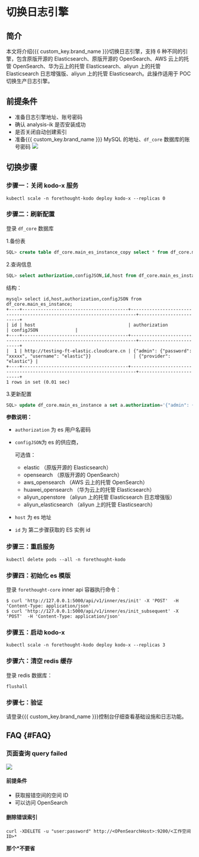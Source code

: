 # 切换日志引擎

## 简介

本文将介绍{{{ custom_key.brand_name }}}切换日志引擎，支持 6 种不同的引擎，包含原版开源的 Elasticsearch、原版开源的 OpenSearch、AWS 云上的托管 OpenSearch、华为云上的托管 Elasticsearch、aliyun 上的托管 Elasticsearch 日志增强版、aliyun 上的托管 Elasticsearch。此操作适用于 POC 切换生产日志引擎。

## 前提条件


- 准备日志引擎地址、账号密码
- 确认 analysis-ik 是否安装成功
- 是否关闭自动创建索引
- 准备{{{ custom_key.brand_name }}} MySQL 的地址、`df_core` 数据库的账号密码
  ![](switch-log-1.png)


## 切换步骤
### 步骤一：关闭 kodo-x 服务

```shell
kubectl scale -n forethought-kodo deploy kodo-x --replicas 0

```

### 步骤二：刷新配置

登录 `df_core` 数据库

1.备份表

   ```sql
   SQL> create table df_core.main_es_instance_copy select * from df_core.main_es_instance;
   ```

2.查询信息

   ```sql
   SQL> select authorization,configJSON,id,host from df_core.main_es_instance;
   ```

   结构：

   ```shell
   mysql> select id,host,authorization,configJSON from df_core.main_es_instance;
   +----+----------------------------------------+------------------------------------------------------------------------+-------------------------+
   | id | host                                   | authorization                                                          | configJSON              |
   +----+----------------------------------------+------------------------------------------------------------------------+-------------------------+
   |  1 | http://testing-ft-elastic.cloudcare.cn | {"admin": {"password": "xxxxx", "username": "elastic"}}                | {"provider": "elastic"} |
   +----+----------------------------------------+------------------------------------------------------------------------+-------------------------+
   1 rows in set (0.01 sec)
   ```

3.更新配置

   ```sql
   SQL> update df_core.main_es_instance a set a.authorization='{"admin": {"password": "xxxxx", "username": "elastic"}}',a.configJSON='{"provider": "elastic"}',a.host='http://elasticsearch-client-headless.middleware:9200' where id =1;
   ```

   **参数说明：**

   - `authorization` 为 es 用户名密码

   - `configJSON`为 es 的供应商，

     可选值：

     - elastic （原版开源的 Elasticsearch）
     - opensearch （原版开源的 OpenSearch）
     - aws_opensearch （AWS 云上的托管 OpenSearch）
     - huawei_opensearch （华为云上的托管 Elasticsearch）
     - aliyun_openstore （aliyun 上的托管 Elasticsearch 日志增强版）
     - aliyun_elasticsearch （aliyun 上的托管 Elasticsearch）

   - `host` 为 es 地址

   - `id` 为 第二步骤获取的 ES 实例 id

   

### 步骤三：重启服务

```shell
kubectl delete pods --all -n forethought-kodo
```

### 步骤四：初始化 es 模版

登录 `forethought-core` inner api 容器执行命令：

```shell
$ curl 'http://127.0.0.1:5000/api/v1/inner/es/init' -X 'POST'  -H 'Content-Type: application/json'
$ curl 'http://127.0.0.1:5000/api/v1/inner/es/init_subsequent' -X 'POST'  -H 'Content-Type: application/json'
```

### 步骤五：启动 kodo-x

```shell
kubectl scale -n forethought-kodo deploy kodo-x --replicas 3
```

### 步骤六：清空 redis 缓存

登录 redis 数据库：

```shell
flushall
```

### 步骤七：验证

请登录{{{ custom_key.brand_name }}}控制台仔细查看基础设施和日志功能。


## FAQ {#FAQ}

### 页面查询 query failed

![](img/query-failed.png)
#### 前提条件

- 获取报错空间的空间 ID
- 可以访问 OpenSearch

#### 删除错误索引

```shell
curl -XDELETE -u "user:password" http://<OPenSearchHost>:9200/<工作空间ID>*
```

**那个\*不要省**
